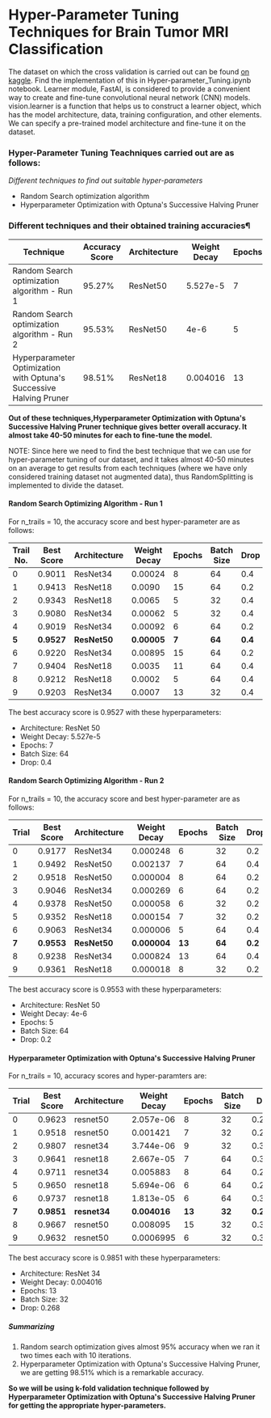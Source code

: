 # Hyper-Parameter Tuning Techniques for Brain Tumor MRI Classification

The dataset on which the cross validation is carried out can be found [on kaggle](https://www.kaggle.com/datasets/theiturhs/brain-tumor-mri-classification-dataset/data). Find the implementation of this in Hyper-parameter_Tuning.ipynb notebook. Learner module, FastAI, is considered to provide a convenient way to create and fine-tune convolutional neural network (CNN) models. vision.learner is a function that helps us to construct a learner object, which has the model architecture, data, training configuration, and other elements. We can specify a pre-trained model architecture and fine-tune it on the dataset.

### Hyper-Parameter Tuning Teachniques carried out are as follows:
*Different techniques to find out suitable hyper-parameters*
* Random Search optimization algorithm
* Hyperparameter Optimization with Optuna's Successive Halving Pruner

### Different techniques and their obtained training accuracies¶
| Technique | Accuracy Score | Architecture | Weight Decay | Epochs | Batch Size | Drop |
| -- | -- | -- | -- | -- | -- | -- |
| Random Search optimization algorithm - Run 1 | 95.27% | ResNet50 | 5.527e-5 | 7 | 64 | 0.4 |
| Random Search optimization algorithm - Run 2 | 95.53% | ResNet50 | 4e-6 | 5 | 64 | 0.2 |
| Hyperparameter Optimization with Optuna's Successive Halving Pruner | 98.51% | ResNet18 | 0.004016 | 13 | 32 | 0.2680 |

**Out of these techniques,Hyperparameter Optimization with Optuna's Successive Halving Pruner technique gives better overall accuracy. It almost take 40-50 minutes for each to fine-tune the model.**

NOTE: Since here we need to find the best technique that we can use for hyper-parameter tuning of our dataset, and it takes almost 40-50 minutes on an average to get results from each techniques (where we have only considered training dataset not augmented data), thus RandomSplitting is implemented to divide the dataset.

#### Random Search Optimizing Algorithm - Run 1

For n_trails = 10, the accuracy score and best hyper-parameter are as follows:

| Trail No. | Best Score | Architecture | Weight Decay | Epochs | Batch Size | Drop |
|-----------|------------|--------------|--------------|--------|------------|------|
| 0         | 0.9011     | ResNet34     | 0.00024      | 8      | 64         | 0.4  |
| 1         | 0.9413     | ResNet18     | 0.0090       | 15     | 64         | 0.2  |
| 2         | 0.9343     | ResNet18     | 0.0065       | 5      | 32         | 0.4  |
| 3         | 0.9080     | ResNet34     | 0.00062      | 5      | 32         | 0.4  |
| 4         | 0.9019     | ResNet34     | 0.00092      | 6      | 64         | 0.2  |
| **5**         | **0.9527**     | **ResNet50**     | **0.00005**      | **7**      | **64**         | **0.4**  |
| 6         | 0.9220     | ResNet34     | 0.00895      | 15     | 64         | 0.2  |
| 7         | 0.9404     | ResNet18     | 0.0035       | 11     | 64         | 0.4  |
| 8         | 0.9212     | ResNet18     | 0.0002       | 5      | 64         | 0.4  |
| 9         | 0.9203     | ResNet34     | 0.0007       | 13     | 32         | 0.4  |

The best accuracy score is 0.9527 with these hyperparameters:

- Architecture: ResNet 50
- Weight Decay: 5.527e-5
- Epochs: 7
- Batch Size: 64
- Drop: 0.4

#### Random Search Optimizing Algorithm - Run 2

For n_trails = 10, the accuracy score and best hyper-parameter are as follows:

| Trial | Best Score | Architecture | Weight Decay | Epochs | Batch Size | Drop |
|-------|------------|--------------|--------------|--------|------------|------|
| 0     | 0.9177     | ResNet34     | 0.000248     | 6      | 32         | 0.2  |
| 1     | 0.9492     | ResNet50     | 0.002137     | 7      | 64         | 0.4  |
| 2     | 0.9518     | ResNet50     | 0.000004     | 8      | 64         | 0.2  |
| 3     | 0.9046     | ResNet34     | 0.000269     | 6      | 64         | 0.2  |
| 4     | 0.9378     | ResNet50     | 0.000058     | 6      | 32         | 0.2  |
| 5     | 0.9352     | ResNet18     | 0.000154     | 7      | 32         | 0.2  |
| 6     | 0.9063     | ResNet34     | 0.000006     | 5      | 64         | 0.4  |
| **7**     | **0.9553**     | **ResNet50**     | **0.000004**     | **13**     | **64**         | **0.2**  |
| 8     | 0.9238     | ResNet34     | 0.000824     | 13     | 64         | 0.4  |
| 9     | 0.9361     | ResNet18     | 0.000018     | 8      | 32         | 0.2  |

The best accuracy score is 0.9553 with these hyperparameters:

- Architecture: ResNet 50
- Weight Decay: 4e-6
- Epochs: 5
- Batch Size: 64
- Drop: 0.2

#### Hyperparameter Optimization with Optuna's Successive Halving Pruner

For n_trails = 10, accuracy scores and hyper-paramters are:

| Trial | Best Score | Architecture | Weight Decay | Epochs | Batch Size | Drop               |
|-------|------------|--------------|--------------|--------|------------|--------------------|
| 0     | 0.9623     | resnet50     | 2.057e-06    | 8      | 32         | 0.2888             |
| 1     | 0.9518     | resnet50     | 0.001421     | 7      | 32         | 0.2707             |
| 2     | 0.9807     | resnet34     | 3.744e-06    | 9      | 32         | 0.3918             |
| 3     | 0.9641     | resnet18     | 2.667e-05    | 7      | 64         | 0.3196             |
| 4     | 0.9711     | resnet34     | 0.005883     | 8      | 64         | 0.2000             |
| 5     | 0.9650     | resnet18     | 5.694e-06    | 6      | 64         | 0.2266             |
| 6     | 0.9737     | resnet18     | 1.813e-05    | 6      | 64         | 0.3732             |
| **7**     | **0.9851**     | **resnet34**     | **0.004016**     | **13**     | **32**         | **0.2680**             |
| 8     | 0.9667     | resnet50     | 0.008095     | 15     | 32         | 0.3013             |
| 9     | 0.9632     | resnet50     | 0.0006995    | 6      | 32         | 0.3595             |

The best accuracy score is 0.9851 with these hyperparameters:

- Architecture: ResNet 34
- Weight Decay: 0.004016
- Epochs: 13
- Batch Size: 32
- Drop: 0.268

##### Summarizing

1. Random search optimization gives almost 95% accuracy when we ran it two times each with 10 iterations.
2. Hyperparameter Optimization with Optuna's Successive Halving Pruner, we are getting 98.51% which is a remarkable accuracy.

**So we will be using k-fold validation technique followed by Hyperparameter Optimization with Optuna's Successive Halving Pruner for getting the appropriate hyper-parameters.**
